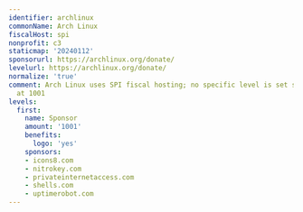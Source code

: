 ```yaml
---
identifier: archlinux
commonName: Arch Linux
fiscalHost: spi
nonprofit: c3
staticmap: '20240112'
sponsorurl: https://archlinux.org/donate/
levelurl: https://archlinux.org/donate/
normalize: 'true'
comment: Arch Linux uses SPI fiscal hosting; no specific level is set so estimate
  at 1001
levels:
  first:
    name: Sponsor
    amount: '1001'
    benefits:
      logo: 'yes'
    sponsors:
    - icons8.com
    - nitrokey.com
    - privateinternetaccess.com
    - shells.com
    - uptimerobot.com
---
```

